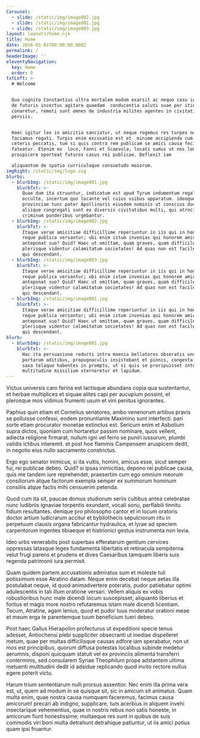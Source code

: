 ```yaml
---
Carousel:
  - slide: /static/img/image002.jpg
  - slide: /static/img/image001.jpg
  - slide: /static/img/image003.jpg
layout: layouts/home.njk
title: Home
date: 2016-01-01T00:00:00.000Z
permalink: /
headerImage: ''
eleventyNavigation:
  key: Home
  order: 0
txtLeft: >-
  # Welcome


  Quo cognito Constantius ultra mortalem modum exarsit ac nequo casu idem Gallus
  de futuris incertus agitare quaedam  conducentia saluti suae per itinera
  conaretur, remoti sunt omnes de industria milites agentes in civitatibus
  perviis.


  Haec igitur lex in amicitia sanciatur, ut neque rogemus res turpes nec
  faciamus rogati. Turpis enim excusatio est et  minime accipienda cum in
  ceteris peccatis, tum si quis contra rem publicam se amici causa fecisse
  fateatur. Etenim eo  loco, Fanni et Scaevola, locati sumus ut nos longe
  prospicere oporteat futuros casus rei publicae. Deflexit iam 

  aliquantum de spatio curriculoque consuetudo maiorum.
imgRight: /static/img/logo.svg
blurbs:
  - blurbImg: /static/img/image001.jpg
    blurbTxt: >-
      Quae dum ita struuntur, indicatum est apud Tyrum indumentum regale textum
      occulte, incertum quo locante vel cuius usibus apparatum. ideoque rector
      provinciae tunc pater Apollinaris eiusdem nominis ut conscius ductus est
      aliique congregati sunt ex diversis civitatibus multi, qui atrocium
      criminum ponderibus urgebantur.
  - blurbImg: /static/img/image002.jpg
    blurbTxt: >-
      Itaque verae amicitiae difficillime reperiuntur in iis qui in honoribus
      reque publica versantur; ubi enim istum invenias qui honorem amici
      anteponat suo? Quid? Haec ut omittam, quam graves, quam difficiles
      plerisque videntur calamitatum societates! Ad quas non est facile inventu
      qui descendant.
  - blurbImg: /static/img/image003.jpg
    blurbTxt: >-
      Itaque verae amicitiae difficillime reperiuntur in iis qui in honoribus
      reque publica versantur; ubi enim istum invenias qui honorem amici
      anteponat suo? Quid? Haec ut omittam, quam graves, quam difficiles
      plerisque videntur calamitatum societates! Ad quas non est facile inventu
      qui descendant.
  - blurbImg: /static/img/image001.jpg
    blurbTxt: >-
      Itaque verae amicitiae difficillime reperiuntur in iis qui in honoribus
      reque publica versantur; ubi enim istum invenias qui honorem amici
      anteponat suo? Quid? Haec ut omittam, quam graves, quam difficiles
      plerisque videntur calamitatum societates! Ad quas non est facile inventu
      qui descendant.
blurb:
  - blurbImg: /static/img/image001.jpg
    blurbTxt: >-
      Hac ita persuasione reducti intra moenia bellatores obseratis undique
      portarum aditibus, propugnaculis insistebant et pinnis, congesta undique
      saxa telaque habentes in promptu, ut si quis se proripuisset interius,
      multitudine missilium sterneretur et lapidum.
---
```

Victus universis caro ferina est lactisque abundans copia qua sustentantur, et herbae multiplices et siquae alites  capi per aucupium possint, et plerosque mos vidimus frumenti usum et vini penitus ignorantes.

Paphius quin etiam et Cornelius senatores, ambo venenorum artibus pravis se polluisse confessi, eodem pronuntiante  Maximino sunt interfecti. pari sorte etiam procurator monetae extinctus est. Sericum enim et Asbolium supra dictos,  quoniam cum hortaretur passim nominare, quos vellent, adiecta religione firmarat, nullum igni vel ferro se puniri 
iussurum, plumbi validis ictibus interemit. et post hoe flammis Campensem aruspicem dedit, in negotio eius nullo 
sacramento constrictus.

Ergo ego senator inimicus, si ita vultis, homini, amicus esse, sicut semper fui, rei publicae debeo. Quid? si ipsas  inimicitias, depono rei publicae causa, quis me tandem iure reprehendet, praesertim cum ego omnium meorum consiliorum  atque factorum exempla semper ex summorum hominum consiliis atque factis mihi censuerim petenda.

Quod cum ita sit, paucae domus studiorum seriis cultibus antea celebratae nunc ludibriis ignaviae torpentis exundant,  vocali sonu, perflabili tinnitu fidium resultantes. denique pro philosopho cantor et in locum oratoris doctor artium   ludicrarum accitur et bybliothecis sepulcrorum ritu in perpetuum clausis organa fabricantur hydraulica, et lyrae ad 
 speciem carpentorum ingentes tibiaeque et histrionici gestus instrumenta non levia.

Ideo urbs venerabilis post superbas efferatarum gentium cervices oppressas latasque leges fundamenta libertatis et  retinacula sempiterna velut frugi parens et prudens et dives Caesaribus tamquam liberis suis regenda patrimonii iura permisit.

Quam quidem partem accusationis admiratus sum et moleste tuli potissimum esse Atratino datam. Neque enim decebat neque  aetas illa postulabat neque, id quod animadvertere poteratis, pudor patiebatur optimi adulescentis in tali illum  oratione versari. Vellem aliquis ex vobis robustioribus hunc male dicendi locum suscepisset; aliquanto liberius et 
fortius et magis more nostro refutaremus istam male dicendi licentiam. Tecum, Atratine, agam lenius, quod et pudor tuus 
moderatur orationi meae et meum erga te parentemque tuum beneficium tueri debeo.

Post haec Gallus Hierapolim profecturus ut expeditioni specie tenus adesset, Antiochensi plebi suppliciter obsecranti ut  inediae dispelleret metum, quae per multas difficilisque causas adfore iam sperabatur, non ut mos est principibus,   quorum diffusa potestas localibus subinde medetur aerumnis, disponi quicquam statuit vel ex provinciis alimenta 
 transferri conterminis, sed consularem Syriae Theophilum prope adstantem ultima metuenti multitudini dedit id adsidue
  replicando quod invito rectore nullus egere poterit victu.

Harum trium sententiarum nulli prorsus assentior. Nec enim illa prima vera est, ut, quem ad modum in se quisque sit,  sic in amicum sit animatus. Quam multa enim, quae nostra causa numquam faceremus, facimus causa amicorum! precari ab   indigno, supplicare, tum acerbius in aliquem invehi insectarique vehementius, quae in nostris rebus non satis honeste, 
 in amicorum fiunt honestissime; multaeque res sunt in quibus de suis commodis viri boni multa detrahunt detrahique 
 patiuntur, ut iis amici potius quam ipsi fruantur.